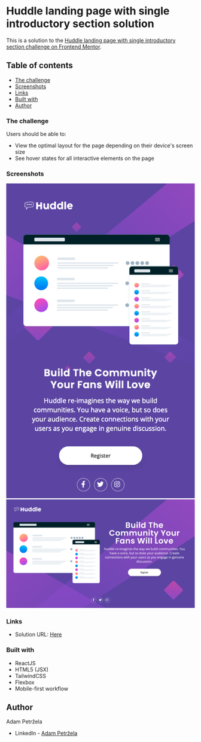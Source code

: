 # Huddle landing page with single introductory section solution

This is a solution to the [Huddle landing page with single introductory section challenge on Frontend Mentor](https://www.frontendmentor.io/challenges/huddle-landing-page-with-a-single-introductory-section-B_2Wvxgi0).

## Table of contents

- [The challenge](#the-challenge)
- [Screenshots](#screenshots)
- [Links](#links)
- [Built with](#built-with)
- [Author](#author)

### The challenge

Users should be able to:

- View the optimal layout for the page depending on their device's screen size
- See hover states for all interactive elements on the page

### Screenshots

![](./screenshot1.png)
![](./screenshot2.png)

### Links

- Solution URL: [Here](https://huddle-mini-project.vercel.app)

### Built with

- ReactJS
- HTML5 (JSX)
- TailwindCSS
- Flexbox
- Mobile-first workflow

## Author
Adam Petržela
- LinkedIn - [Adam Petržela](https://www.linkedin.com/in/adam-petržela-210a7223b/)
